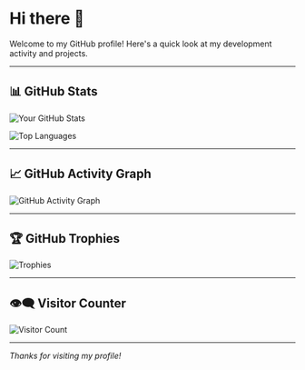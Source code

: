 # Hi there 👋

Welcome to my GitHub profile! Here's a quick look at my development activity and projects.

---

## 📊 GitHub Stats

![Your GitHub Stats](https://github-readme-stats.vercel.app/api?username=yourusername&show_icons=true&hide_border=true&count_private=true)

![Top Languages](https://github-readme-stats.vercel.app/api/top-langs/?username=yourusername&layout=compact&hide_border=true)

---

## 📈 GitHub Activity Graph

![GitHub Activity Graph](https://github-readme-activity-graph.cyclic.app/graph?username=yourusername&bg_color=ffffff&color=000000&line=000000&point=000000&area=true&hide_border=true)

---

## 🏆 GitHub Trophies

![Trophies](https://github-profile-trophy.vercel.app/?username=yourusername&theme=gruvbox&no-frame=true&column=4)

---

## 👁️‍🗨️ Visitor Counter

![Visitor Count](https://visitor-badge.laobi.icu/badge?page_id=yourusername.yourusername)

---

_Thanks for visiting my profile!_
